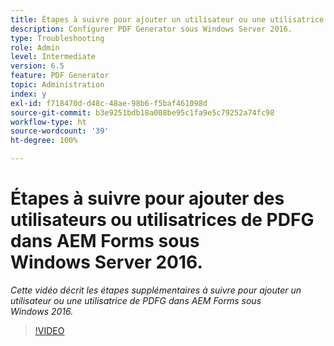 ```yaml
---
title: Étapes à suivre pour ajouter un utilisateur ou une utilisatrice de PDFG sous Windows Server 2016.
description: Configurer PDF Generator sous Windows Server 2016.
type: Troubleshooting
role: Admin
level: Intermediate
version: 6.5
feature: PDF Generator
topic: Administration
index: y
exl-id: f718470d-d48c-48ae-98b6-f5baf461098d
source-git-commit: b3e9251bdb18a008be95c1fa9e5c79252a74fc98
workflow-type: ht
source-wordcount: '39'
ht-degree: 100%

---
```


# Étapes à suivre pour ajouter des utilisateurs ou utilisatrices de PDFG dans AEM Forms sous Windows Server 2016.

*Cette vidéo décrit les étapes supplémentaires à suivre pour ajouter un utilisateur ou une utilisatrice de PDFG dans AEM Forms sous Windows 2016.*

>[!VIDEO](https://video.tv.adobe.com/v/335479?quality=12&learn=on)
